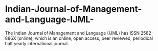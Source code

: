 # Indian-Journal-of-Management-and-Language-IJML-
The Indian Journal of Management and Language (IJML) has ISSN 2582-886X (online), which is an online, open access, peer reviewed, periodical half yearly international journal. 
